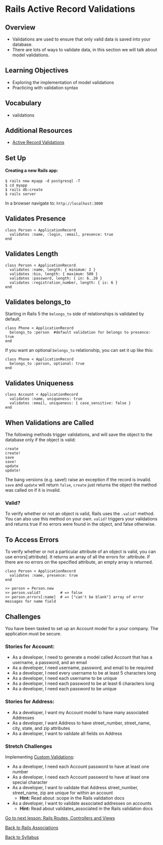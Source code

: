 # Rails Active Record Validations

## Overview
- Validations are used to ensure that only valid data is saved into your database.
- There are lots of ways to validate data, in this section we will talk about model validations.

## Learning Objectives
- Exploring the implementation of model validations
- Practicing with validation syntax

## Vocabulary
- validations

## Additional Resources
- <a href="https://guides.rubyonrails.org/active_record_validations.html#acceptance" target="blank">Active Record Validations</a>
## Set Up

#### Creating a new Rails app:
```
$ rails new myapp -d postgresql -T
$ cd myapp
$ rails db:create
$ rails server
```

In a browser navigate to:
`http://localhost:3000`

## Validates Presence
```
class Person < ApplicationRecord
  validates :name, :login, :email, presence: true
end
```

## Validates Length
```
class Person < ApplicationRecord
  validates :name, length: { minimum: 2 }
  validates :bio, length: { maximum: 500 }
  validates :password, length: { in: 6..20 }
  validates :registration_number, length: { is: 6 }
end
```

## Validates belongs_to
Starting in Rails 5 the `belongs_to` side of relationships is validated by default.
```
class Phone < ApplicationRecord
  belongs_to :person  #default validation for belongs to presence: true
end
```

If you want an optional `belongs_to` relationship, you can set it up like this:
```
class Phone < ApplicationRecord
  belongs_to :person, optional: true
end
```


## Validates Uniqueness

```
class Account < ApplicationRecord
  validates :name, uniqueness: true
  validates :email, uniqueness: { case_sensitive: false }
end
```

## When Validations are Called

The following methods trigger validations, and will save the object to the database only if the object is valid:
```
create
create!
save
save!
update
update!
```

The bang versions (e.g. save!) raise an exception if the record is invalid. `save` and `update` will return `false`, `create` just returns the object the method was called on if it is invalid.

### Valid?
To verify whether or not an object is valid, Rails uses the `.valid?` method. You can also use this method on your own. `valid?` triggers your validations and returns true if no errors were found in the object, and false otherwise.

## To Access Errors

To verify whether or not a particular attribute of an object is valid, you can use errors[:attribute]. It returns an array of all the errors for :attribute. If there are no errors on the specified attribute, an empty array is returned.
```
class Person < ApplicationRecord
  validates :name, presence: true
end

>> person = Person.new
>> person.valid?         # => false
>> person.errors[:name]  # => ["can't be blank"] array of error messages for name field
```


## Challenges

You have been tasked to set up an Account model for a your company. The application must be secure.

### Stories for Account:
- As a developer, I need to generate a model called Account that has a username, a password, and an email
- As a developer, I need username, password, and email to be required
- As a developer, I need every username to be at least 5 characters long
- As a developer, I need each username to be unique
- As a developer, I need each password to be at least 6 characters long
- As a developer, I need each password to be unique

### Stories for Address:
- As a developer, I want my Account model to have many associated Addresses
- As a developer, I want Address to have street_number, street_name, city, state, and zip attributes
- As a developer, I want to validate all fields on Address


### Stretch Challenges
Implementing [Custom Validations](https://guides.rubyonrails.org/active_record_validations.html#performing-custom-validations):

- As a developer, I need each Account password to have at least one number
- As a developer, I need each Account password to have at least one special character
- As a developer, I want to validate that Address street_number, street_name, zip are unique for within an account
	- **Hint:** Read about :scope in the Rails validation docs
- As a developer, I want to validate associated addresses on accounts
	- **Hint:** Read about validates_associated in the Rails validation docs

[Go to next lesson: Rails Routes, Controllers and Views](./rails_fullstack/routes_controllers_views.md)

[Back to Rails Associations](./associations.md)

[Back to Syllabus](../README.md)
